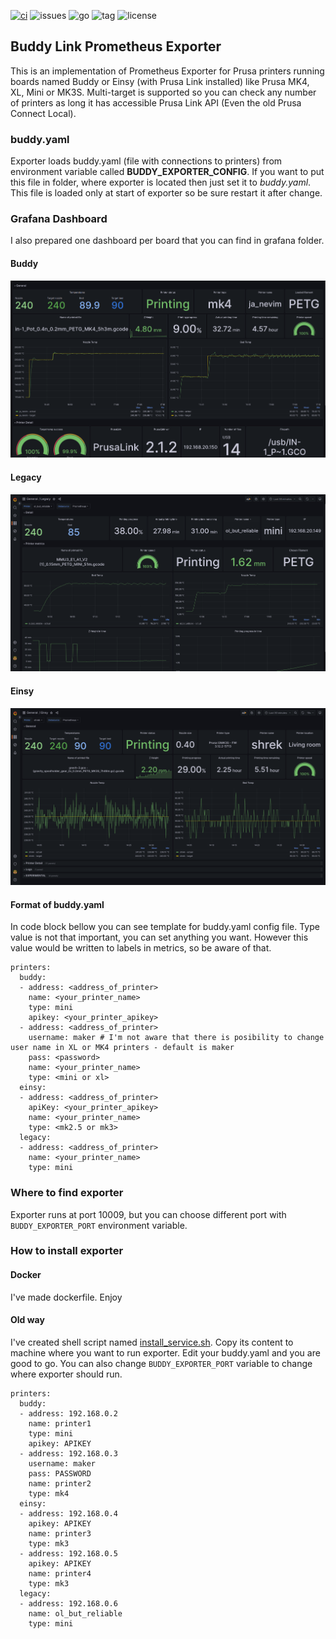 [![ci](https://github.com/pstrobl96/buddy-prometheus-exporter/actions/workflows/ci.yml/badge.svg)](https://github.com/pstrobl96/buddy-prometheus-exporter/actions/workflows/ci.yml) ![issues](https://img.shields.io/github/issues/pstrobl96/buddy-prometheus-exporter) ![go](https://img.shields.io/github/go-mod/go-version/pstrobl96/buddy-prometheus-exporter) ![tag](https://img.shields.io/github/v/tag/pstrobl96/buddy-prometheus-exporter) ![license](https://img.shields.io/github/license/pstrobl96/buddy-prometheus-exporter)

## Buddy Link Prometheus Exporter

This is an implementation of Prometheus Exporter for Prusa printers running boards named Buddy or Einsy (with Prusa Link installed) like Prusa MK4, XL, Mini or MK3S. Multi-target is supported so you can check any number of printers as long it has accessible Prusa Link API (Even the old Prusa Connect Local).

### buddy.yaml

Exporter loads buddy.yaml (file with connections to printers) from environment variable called **BUDDY_EXPORTER_CONFIG**. If you want to put this file in folder, where exporter is located then just set it to *buddy.yaml*. This file is loaded only at start of exporter so be sure restart it after change.

### Grafana Dashboard

I also prepared one dashboard per board that you can find in grafana folder.

#### Buddy

![dashboard](./grafana/buddy.png)

#### Legacy

![dashboard](./grafana/legacy.png)

#### Einsy

![dashboard](./grafana/einsy.png)

#### Format of buddy.yaml

In code block bellow you can see template for buddy.yaml config file. Type value is not that important, you can set anything you want. However this value would be written to labels in metrics, so be aware of that.

```
printers:
  buddy:
  - address: <address_of_printer>
    name: <your_printer_name>
    type: mini
    apikey: <your_printer_apikey>
  - address: <address_of_printer>
    username: maker # I'm not aware that there is posibility to change user name in XL or MK4 printers - default is maker
    pass: <password>
    name: <your_printer_name>
    type: <mini or xl>
  einsy:
  - address: <address_of_printer>
    apiKey: <your_printer_apikey>
    name: <your_printer_name>
    type: <mk2.5 or mk3>
  legacy:
  - address: <address_of_printer>
    name: <your_printer_name>
    type: mini

```

### Where to find exporter

Exporter runs at port 10009, but you can choose different port with `BUDDY_EXPORTER_PORT` environment variable.

### How to install exporter

#### Docker

I've made dockerfile. Enjoy

#### Old way

I've created shell script named [install_service.sh](install_service.sh). Copy its content to machine where you want to run exporter. Edit your buddy.yaml and you are good to go. You can also change `BUDDY_EXPORTER_PORT` variable to change where exporter should run.

```
printers:
  buddy:
  - address: 192.168.0.2
    name: printer1
    type: mini
    apikey: APIKEY
  - address: 192.168.0.3
    username: maker
    pass: PASSWORD
    name: printer2
    type: mk4
  einsy:
  - address: 192.168.0.4
    apikey: APIKEY
    name: printer3
    type: mk3
  - address: 192.168.0.5
    apikey: APIKEY
    name: printer4
    type: mk3
  legacy:
  - address: 192.168.0.6
    name: ol_but_reliable
    type: mini
```
